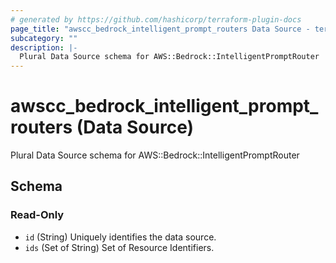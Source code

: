 ```yaml
---
# generated by https://github.com/hashicorp/terraform-plugin-docs
page_title: "awscc_bedrock_intelligent_prompt_routers Data Source - terraform-provider-awscc"
subcategory: ""
description: |-
  Plural Data Source schema for AWS::Bedrock::IntelligentPromptRouter
---
```


# awscc_bedrock_intelligent_prompt_routers (Data Source)

Plural Data Source schema for AWS::Bedrock::IntelligentPromptRouter



<!-- schema generated by tfplugindocs -->
## Schema

### Read-Only

- `id` (String) Uniquely identifies the data source.
- `ids` (Set of String) Set of Resource Identifiers.
